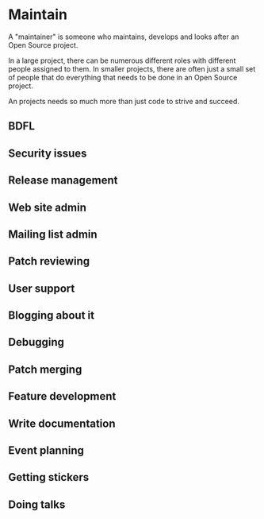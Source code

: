 # Maintain

A "maintainer" is someone who maintains, develops and looks after an Open
Source project.

In a large project, there can be numerous different roles with different
people assigned to them. In smaller projects, there are often just a small set
of people that do everything that needs to be done in an Open Source project.

An projects needs so much more than just code to strive and succeed.

## BDFL

## Security issues

## Release management

## Web site admin

## Mailing list admin

## Patch reviewing

## User support

## Blogging about it

## Debugging

## Patch merging

## Feature development

## Write documentation

## Event planning

## Getting stickers

## Doing talks
